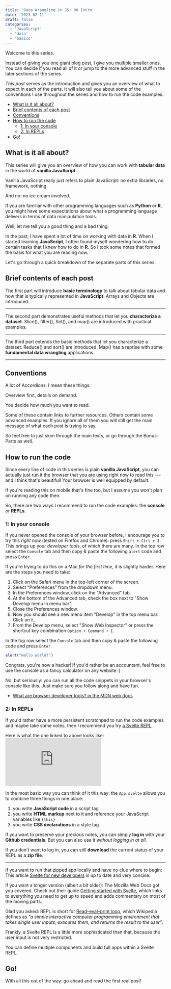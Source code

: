 ```yaml
---
title: 'Data Wrangling in JS: 00 Intro'
date: '2023-02-11'
draft: false
categories:
  - 'JavaScript'
  - 'data'
  - 'basics'
---
```


<script>
  import TOC from '$lib/components/posts/TOC.svelte';
  import ListFlip from '$lib/components/posts/ListFlip.svelte';
  import Card from '$lib/components/Card.svelte';
  import Table from '$lib/components/posts/TableView.svelte';
  import Embed from '$lib/components/EmbedIFrame.svelte';

  export let data;
  let posts = data.posts;
</script>

Welcome to this series.

Instead of giving you one giant blog post, I give you multiple smaller ones. 
You can decide if you read all of it or jump to the more advanced stuff in the later sections of the series. 

*This post* serves as the introduction and gives you an overview of what to expect in each of the parts.
It will also tell you about some of the conventions I use throughout the series and how to run the code examples.


<TOC>

- [What is it all about?](#what-is-it-all-about)
- [Brief contents of each post](#brief-contents-of-each-post)
- [Conventions](#conventions)
- [How to run the code](#how-to-run-the-code)
  - [1: In your console](#1-in-your-console)
  - [2: In REPLs](#2-in-repls)
- [Go!](#go)

</TOC>

## What is it all about?
This series will give you an overview of how you can work with **tabular data** in the world of **vanilla JavaScript**.

<Accordion summary="Vanilla???">

Vanilla JavaScript really just refers to plain JavaScript: no extra libraries, no framework, nothing.

And no: no ice cream involved.
</Accordion>

If you are familiar with other programming languages such as **Python** or **R**, you might have some expectations about what a programming language delivers in terms of data manipulation tools.

Well, let me tell you a good thing and a bad thing. 

<ListFlip />

In the past, I have spent a lot of time on working with data in **R**. 
When I started learning **JavaScript**, I often found myself wondering how to do certain tasks that I knew how to do in **R**. 
So I took some notes that formed the basis for what you are reading now.

Let's go through a quick breakdown of the separate parts of this series.
## Brief contents of each post

<Card post={posts[0]} />

The first part will introduce **basic terminology** to talk about tabular data and how that is typically represented in **JavaScript**.
Arrays and Objects are introduced.

<hr>

<Card post={posts[1]} />

The second part demonstrates useful methods that let you **characterize a dataset**.
Slice(), filter(), Set(), and map() are introduced with practical examples.

<hr>

<Card post={posts[2]} />

The third part extends the basic methods that let you characterize a dataset.
Reduce() and sort() are introduced.
Map() has a reprise with some **fundamental data wrangling** applications.

<hr>

## Conventions
A lot of Accordions. I mean these things:

<Accordion summary="I'm an Accordion!">

Overview first, details on demand.

You decide how much you want to read.

Some of these contain links to further resources. 
Others contain some advanced examples.
If you ignore all of them you will still get the main message of what each post is trying to say.
</Accordion>

So feel free to just skim through the main texts, or go through the Bonus-Parts as well.

## How to run the code
Since every line of code in this series is plain **vanilla JavaScript**, you can actually just run it the browser that you are using right now to read this --- and I think that's beautiful! Your browser is well equipped by default.

If you're reading this on mobile that's fine too, but I assume you won't plan on running any code then.
 

So, there are two ways I recommend to run the code examples: the **console** or **REPLs**.

### 1: In your console
If you never opened the console of your browser before, I encourage you to try this *right now* (tested on Firefox and Chrome): press `Shift + Ctrl + I`.
This brings up your *developer tools*, of which there are many. 
In the top row select the `Console` tab and then copy & paste the following `alert` code and press `Enter`.

<Accordion summary='Stop, I use Mac OS!'>

If you're trying to do this on a Mac *for the first time*, it is slightly harder.
Here are the steps you need to take:

1. Click on the Safari menu in the top-left corner of the screen.
2. Select "Preferences" from the dropdown menu.
3. In the Preferences window, click on the "Advanced" tab.
4. At the bottom of the Advanced tab, check the box next to "Show Develop menu in menu bar".
5. Close the Preferences window.
6. Now you should see a new menu item "Develop" in the top menu bar. Click on it.
7. From the Develop menu, select "Show Web Inspector" or press the shortcut key combination `Option + Command + I`.

In the top row select the `Console` tab and then copy & paste the following code and press `Enter`.
</Accordion>

```js
alert("Hello world!")
```

Congrats, you're now a hacker! If you'd rather be an accountant, feel free to use the console as a fancy calculator on any website :)

No, but seriously: you can run all the code snippets in your browser's console like this. Just make sure you follow along and have fun.

<Accordion summary='Further resources on developer tools'>

- [What are browser developer tools? in the MDN web docs](https://developer.mozilla.org/en-US/docs/Learn/Common_questions/Tools_and_setup/What_are_browser_developer_tools)


</Accordion>


### 2: In REPLs
If you'd rather have a more persistent scratchpad to run the code examples and maybe take some notes, then I recommend you try [a Svelte REPL](https://svelte.dev/repl/1d2f74c5ef564aa9be09d50e5f59eccb?version=3.55.1).

Here is what the one linked to above looks like:
<Embed 
  src="https://svelte.dev/repl/1d2f74c5ef564aa9be09d50e5f59eccb?version=3.55.1" 
  title="A Svelte REPL titled 'Data Wrangling in JS: 00 Intro'"
/>

In the most basic way you can think of it this way: the `App.svelte` allows you to combine three things in one place:

1. you write **JavaScript code** in a script tag
2. you write **HTML markup** next to it and reference your JavaScript variables like `{this}`
3. you write **CSS declarations** in a style tag

<Accordion summary='How to save your progress'>

If you want to preserve your precious notes, you can simply **log in** with your **Github credentials**.
But you can also use it *without logging in at all*.

If you don't want to log in, you can still **download** the current status of your REPL as a **zip file**.

<hr>

If you want to run that zipped app locally and have no clue where to begin: This article [Svelte for new developers](https://svelte.dev/blog/svelte-for-new-developers) is up to date and very concise.

If you want a longer version (albeit a bit older): The Mozilla Web Docs got you covered.
Check out their guide [Getting started with Svelte](https://developer.mozilla.org/en-US/docs/Learn/Tools_and_testing/Client-side_JavaScript_frameworks/Svelte_getting_started), which links to everything you need to get up to speed and adds commentary on most of the moving parts.

</Accordion>

<Accordion summary='What is a REPL?'>

Glad you asked: REPL is short for [Read–eval–print loop](https://en.wikipedia.org/wiki/Read%E2%80%93eval%E2%80%93print_loop), which Wikipedia defines as *"a simple interactive computer programming environment that takes single user inputs, executes them, and returns the result to the user"*.

Frankly, a Svelte REPL is a little more sophisticated than that, because the user input is not very restricted.

You can define multiple components and build full apps within a Svelte REPL.
</Accordion>

## Go!
With all this out of the way: go ahead and read the first real post!

<Card post={posts[0]} />
